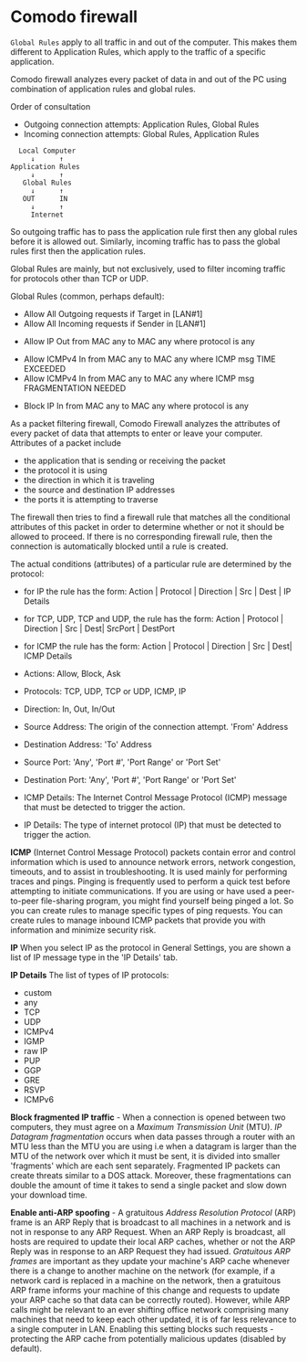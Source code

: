 # Comodo firewall

`Global Rules` apply to all traffic in and out of the computer. This makes them different to Application Rules, which apply to the traffic of a specific application.

Comodo firewall analyzes every packet of data in and out of the PC using combination of application rules and global rules.

Order of consultation
- Outgoing connection attempts: Application Rules, Global Rules
- Incoming connection attempts: Global Rules, Application Rules

```
  Local Computer
     ↓      ↑
Application Rules
     ↓      ↑
   Global Rules
     ↓      ↑
   OUT      IN
     ↓      ↑
     Internet
```

So outgoing traffic has to pass the application rule first then any global rules before it is allowed out. Similarly, incoming traffic has to pass the global rules first then the application rules.

Global Rules are mainly, but not exclusively, used to filter incoming traffic for protocols other than TCP or UDP.

Global Rules (common, perhaps default):
* Allow All Outgoing requests if Target in [LAN#1]
* Allow All Incoming requests if Sender in [LAN#1]
+ Allow IP Out from MAC any to MAC any where protocol is any
- Allow ICMPv4 In from MAC any to MAC any where ICMP msg TIME EXCEEDED
- Allow ICMPv4 In from MAC any to MAC any where ICMP msg FRAGMENTATION NEEDED
+ Block IP In from MAC any to MAC any where protocol is any


As a packet filtering firewall, Comodo Firewall analyzes the attributes of every packet of data that attempts to enter or leave your computer.
Attributes of a packet include
- the application that is sending or receiving the packet
- the protocol it is using
- the direction in which it is traveling
- the source and destination IP addresses
- the ports it is attempting to traverse

The firewall then tries to find a firewall rule that matches all the conditional attributes of this packet in order to determine whether or not it should be allowed to proceed. If there is no corresponding firewall rule, then the connection is automatically blocked until a rule is created.

The actual conditions (attributes) of a particular rule are determined by the protocol:
- for IP the rule has the form:
  Action | Protocol | Direction | Src | Dest | IP Details
- for TCP, UDP, TCP and UDP, the rule has the form:
  Action | Protocol | Direction | Src | Dest| SrcPort | DestPort
- for ICMP the rule has the form:
  Action | Protocol | Direction | Src | Dest| ICMP Details

- Actions: Allow, Block, Ask
- Protocols: TCP, UDP, TCP or UDP, ICMP, IP
- Direction: In, Out, In/Out
- Source Address: The origin of the connection attempt. 'From' Address
- Destination Address: 'To' Address
- Source Port: 'Any', 'Port #', 'Port Range' or 'Port Set'
- Destination Port: 'Any', 'Port #', 'Port Range' or 'Port Set'
- ICMP Details: The Internet Control Message Protocol (ICMP) message that must be detected to trigger the action.
- IP Details: The type of internet protocol (IP) that must be detected to trigger the action.


**ICMP** (Internet Control Message Protocol) packets contain error and control information which is used to announce network errors, network congestion, timeouts, and to assist in troubleshooting. It is used mainly for performing traces and pings. Pinging is frequently used to perform a quick test before attempting to initiate communications. If you are using or have used a peer-to-peer file-sharing program, you might find yourself being pinged a lot. So you can create rules to manage specific types of ping requests. You can create rules to manage inbound ICMP packets that provide you with information and minimize security risk.

**IP**
When you select IP as the protocol in General Settings, you are shown a list of IP message type in the 'IP Details' tab.

**IP Details**
The list of types of IP protocols:
- custom
- any
- TCP
- UDP
- ICMPv4
- IGMP
- raw IP
- PUP
- GGP
- GRE
- RSVP
- ICMPv6

**Block fragmented IP traffic** - When a connection is opened between two computers, they must agree on a *Maximum Transmission Unit* (MTU). *IP Datagram fragmentation* occurs when data passes through a router with an MTU less than the MTU you are using i.e when a datagram is larger than the MTU of the network over which it must be sent, it is divided into smaller 'fragments' which are each sent separately. Fragmented IP packets can create threats similar to a DOS attack. Moreover, these fragmentations can double the amount of time it takes to send a single packet and slow down your download time.

**Enable anti-ARP spoofing** - A gratuitous *Address Resolution Protocol* (ARP) frame is an ARP Reply that is broadcast to all machines in a network and is not in response to any ARP Request. When an ARP Reply is broadcast, all hosts are required to update their local ARP caches, whether or not the ARP Reply was in response to an ARP Request they had issued. *Gratuitous ARP frames* are important as they update your machine's ARP cache whenever there is a change to another machine on the network (for example, if a network card is replaced in a machine on the network, then a gratuitous ARP frame informs your machine of this change and requests to update your ARP cache so that data can be correctly routed). However, while ARP calls might be relevant to an ever shifting office network comprising many machines that need to keep each other updated, it is of far less relevance to a single computer in LAN. Enabling this setting blocks such requests - protecting the ARP cache from potentially malicious updates (disabled by default).
